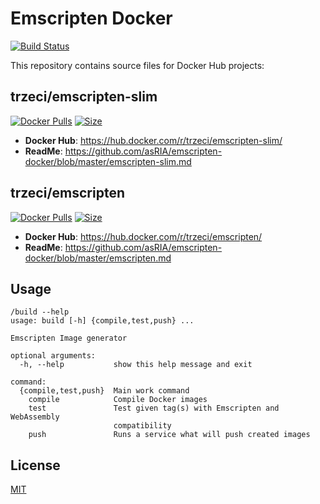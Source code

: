 # Emscripten Docker
[![Build Status](https://jenkins.trzeci.eu/buildStatus/icon?job=public/emscripten-docker.release)](https://jenkins.trzeci.eu/job/public/job/emscripten-docker.release/)


This repository contains source files for Docker Hub projects: 

## trzeci/emscripten-slim
[![Docker Pulls](https://img.shields.io/docker/pulls/trzeci/emscripten-slim.svg)](https://store.docker.com/community/images/trzeci/emscripten-slim/) [![Size](https://images.microbadger.com/badges/image/trzeci/emscripten-slim.svg)](https://microbadger.com/images/trzeci/emscripten-slim/)

* **Docker Hub**: https://hub.docker.com/r/trzeci/emscripten-slim/
* **ReadMe**: https://github.com/asRIA/emscripten-docker/blob/master/emscripten-slim.md

## trzeci/emscripten
[![Docker Pulls](https://img.shields.io/docker/pulls/trzeci/emscripten.svg)](https://store.docker.com/community/images/trzeci/emscripten/) [![Size](https://images.microbadger.com/badges/image/trzeci/emscripten.svg)](https://microbadger.com/images/trzeci/emscripten/)

* **Docker Hub**: https://hub.docker.com/r/trzeci/emscripten/
* **ReadMe**: https://github.com/asRIA/emscripten-docker/blob/master/emscripten.md

## Usage
```
/build --help
usage: build [-h] {compile,test,push} ...

Emscripten Image generator

optional arguments:
  -h, --help           show this help message and exit

command:
  {compile,test,push}  Main work command
    compile            Compile Docker images
    test               Test given tag(s) with Emscripten and WebAssembly
                       compatibility
    push               Runs a service what will push created images
```

## License
[MIT](https://github.com/asRIA/emscripten-docker/blob/master/LICENSE)

